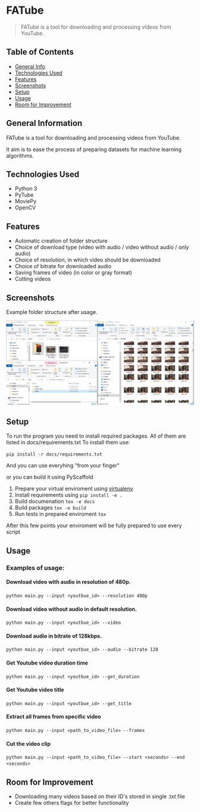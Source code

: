# FATube
> FATube is a tool for downloading and processing videos from YouTube.


## Table of Contents
* [General Info](#general-information)
* [Technologies Used](#technologies-used)
* [Features](#features)
* [Screenshots](#screenshots)
* [Setup](#setup)
* [Usage](#usage)
* [Room for Improvement](#room-for-improvement)
<!-- * [License](#license) -->


## General Information
FATube is a tool for downloading and processing videos from YouTube.

It aim is to ease the process of preparing datasets for machine learning algorithms.


## Technologies Used
- Python 3
- PyTube
- MoviePy
- OpenCV


## Features
- Automatic creation of folder structure
- Choice of download type (video with audio / video without audio / only audio)
- Choice of resolution, in which video should be downloaded
- Choice of bitrate for downloaded audio 
- Saving frames of video (in color or gray format)
- Cutting videos


## Screenshots
Example folder structure after usage.

![Example screenshot](/docs/screenshots/example_folder_structure.PNG?raw=true)
<!-- If you have screenshots you'd like to share, include them here. -->


## Setup
To run the program you need to install required packages.
All of them are listed in docs/requirements.txt
To install them use:

`pip install -r docs/requirements.txt`

And you can use everyhing "from your finger"

or you can build it using PyScaffold

1. Prepare your virtual enviroment using [virtualenv](https://docs.python.org/3/library/venv.html)
2. Install requirements using `pip install -e .`
3. Build documenation `tox -e docs`
4. Build packages `tox -e build`
5. Run tests in prepared enviroment `tox`

After this few points your enviroment will be fully prepared to use every script


## Usage
### Examples of usage:

#### Download video with audio in resolution of 480p.

`python main.py --input <youtbue_id> --resolution 480p`

#### Download video without audio in default resolution.

`python main.py --input <youtbue_id> --video`

#### Download audio in bitrate of 128kbps.

`python main.py --input <youtbue_id> --audio --bitrate 128`

#### Get Youtube video duration time

`python main.py --input <youtbue_id> --get_duration`

#### Get Youtube video title

`python main.py --input <youtbue_id> --get_title`

#### Extract all frames from specific video

`python main.py --input <path_to_video_file> --frames`

#### Cut the video clip

`python main.py --input <path_to_video_file> --start <seconds> --end <seconds>`


## Room for Improvement
- Downloading many videos based on their ID's stored in single .txt file
- Create few others flags for better functionality

<!-- Optional -->
<!-- ## License -->
<!-- This project is open source and available under the [... License](). -->

<!-- You don't have to include all sections - just the one's relevant to your project -->
